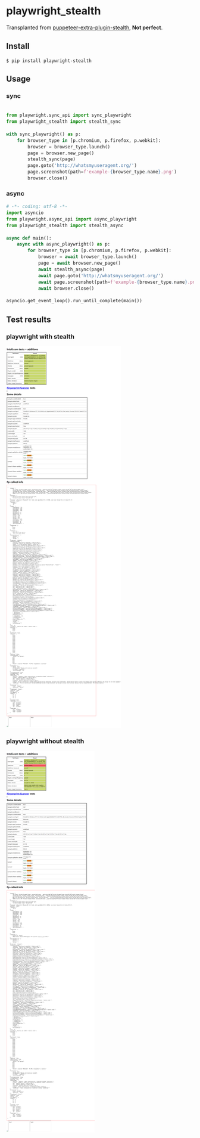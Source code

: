 # playwright_stealth

Transplanted from [puppeteer-extra-plugin-stealth](https://github.com/berstend/puppeteer-extra/tree/master/packages/puppeteer-extra-plugin-stealth), **Not perfect**.

## Install

```
$ pip install playwright-stealth
```

## Usage
### sync
```python

from playwright.sync_api import sync_playwright
from playwright_stealth import stealth_sync

with sync_playwright() as p:
    for browser_type in [p.chromium, p.firefox, p.webkit]:
        browser = browser_type.launch()
        page = browser.new_page()
        stealth_sync(page)
        page.goto('http://whatsmyuseragent.org/')
        page.screenshot(path=f'example-{browser_type.name}.png')
        browser.close()

```
### async
```python
# -*- coding: utf-8 -*-
import asyncio
from playwright.async_api import async_playwright
from playwright_stealth import stealth_async

async def main():
    async with async_playwright() as p:
        for browser_type in [p.chromium, p.firefox, p.webkit]:
            browser = await browser_type.launch()
            page = await browser.new_page()
            await stealth_async(page)
            await page.goto('http://whatsmyuseragent.org/')
            await page.screenshot(path=f'example-{browser_type.name}.png')
            await browser.close()

asyncio.get_event_loop().run_until_complete(main())
```

## Test results

### playwright with stealth

![playwright without stealth](./images/example_with_stealth.png)

### playwright without stealth

![playwright with stealth](./images/example_without_stealth.png)

